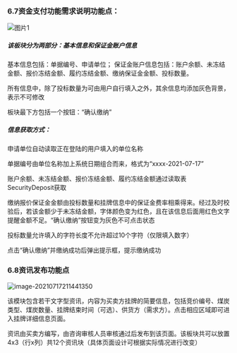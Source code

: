 ### **6.7资金支付功能需求说明功能点：**



![图片1](E:\Engineering_Practice\图片1.png)

##### 该板块分为两部分：基本信息和保证金账户信息

基本信息包括：单据编号、申请单位；			保证金账户信息包括：账户余额、未冻结金额、报价冻结金额、履约冻结金额、缴纳保证金金额、投标数量。

所有信息中，除了投标数量为可由用户自行填入之外，其余信息均添加灰色背景，表示不可修改

板块最下方包括一个按钮：“确认缴纳”

##### 信息获取方式：

申请单位自动读取正在登陆的用户填入的单位名称

单据编号由单位名称加上系统日期组合而来，格式为“xxxx-2021-07-17”

账户余额、未冻结金额、报价冻结金额、履约冻结金额通过读取表SecurityDeposit获取

缴纳报价保证金金额由投标数量和挂牌信息中的保证金费率相乘得来。经过及时校验后，若该金额少于未冻结金额，字体颜色变为红色，且在该信息后面用红色文字提醒金额不足。“确认缴纳”按钮变为灰色不可点击状态

投标数量允许填入的字符长度不允许超过10个字符（仅限填入数字）

点击“确认缴纳”并缴纳成功后弹出提示框，提示缴纳成功



### 6.8资讯发布功能点

![image-20210717211441350](C:\Users\ASUS\AppData\Roaming\Typora\typora-user-images\image-20210717211441350.png)

该模块包含若干文字型资讯，内容为买卖方挂牌的简要信息，包括竞价编号、煤炭类型、煤炭数量、挂牌结束时间（可选）、供货方（需求方）。点击相应区域即可进入挂牌详细信息页面。

资讯由买卖方编写，由咨询审核人员审核通过后发布到该页面。该板块共可以放置4x3（行x列）共12个资讯块（具体页面设计可根据实际情况进行改变）

